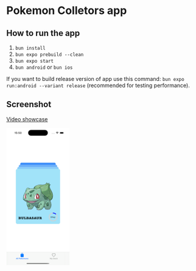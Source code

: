 # Pokemon Colletors app

## How to run the app

1. `bun install`
2. `bun expo prebuild --clean`
3. `bun expo start`
3. `bun android` or `bun ios`


If you want to build release version of app use this command: `bun expo run:android --variant release` (recommended for testing performance).

## Screenshot

[Video showcase](https://www.youtube.com/watch?v=GCXu3iUBsfI)

<img src="./screenshot.png" width="33%" alt="Pokemon Collectors App Screenshot">


